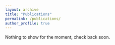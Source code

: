 ```yaml
---
layout: archive
title: "Publications"
permalink: /publications/
author_profile: true
---
```


Nothing to show for the moment, check back soon.
